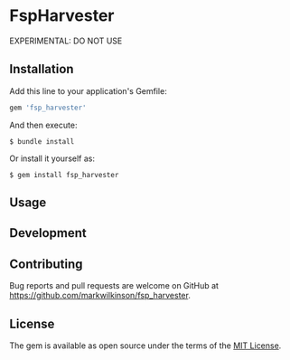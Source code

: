 # FspHarvester

EXPERIMENTAL:  DO NOT USE

## Installation

Add this line to your application's Gemfile:

```ruby
gem 'fsp_harvester'
```

And then execute:

    $ bundle install

Or install it yourself as:

    $ gem install fsp_harvester

## Usage



## Development


## Contributing

Bug reports and pull requests are welcome on GitHub at https://github.com/markwilkinson/fsp_harvester.

## License

The gem is available as open source under the terms of the [MIT License](https://opensource.org/licenses/MIT).
